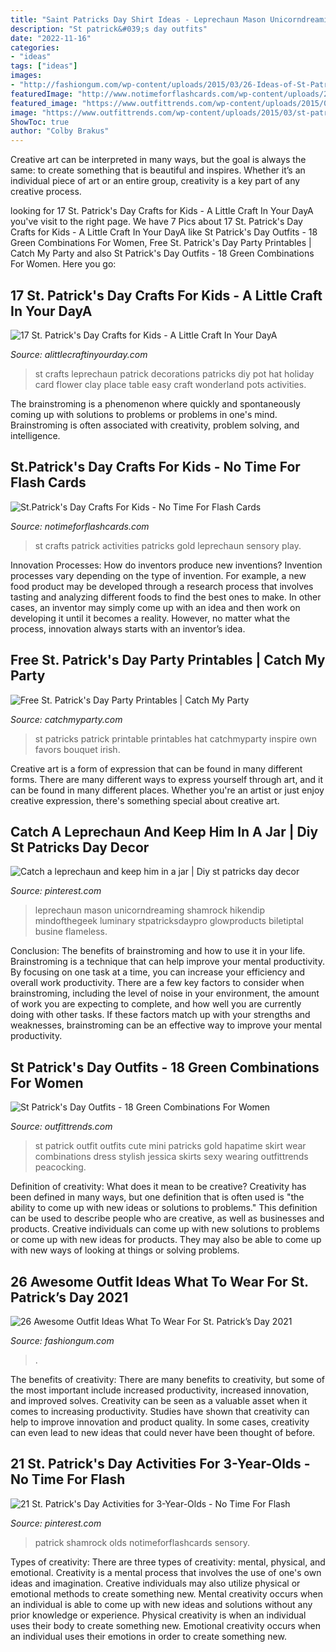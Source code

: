 ```yaml
---
title: "Saint Patricks Day Shirt Ideas - Leprechaun Mason Unicorndreaming Shamrock Hikendip Mindofthegeek Luminary Stpatricksdaypro Glowproducts Biletiptal Busine Flameless"
description: "St patrick&#039;s day outfits"
date: "2022-11-16"
categories:
- "ideas"
tags: ["ideas"]
images:
- "http://fashiongum.com/wp-content/uploads/2015/03/26-Ideas-of-St-Patrick’s-Day-Outfits-For-Women-23.jpg"
featuredImage: "http://www.notimeforflashcards.com/wp-content/uploads/2014/02/leprechaun-gold-crafts-and-activities-for-st.-patricks-day-.jpg"
featured_image: "https://www.outfittrends.com/wp-content/uploads/2015/03/st-patrick-11-620x927.jpg"
image: "https://www.outfittrends.com/wp-content/uploads/2015/03/st-patrick-11-620x927.jpg"
ShowToc: true
author: "Colby Brakus"
---
```



Creative art can be interpreted in many ways, but the goal is always the same: to create something that is beautiful and inspires. Whether it’s an individual piece of art or an entire group, creativity is a key part of any creative process.

	

		
looking for 17 St. Patrick&#039;s Day Crafts for Kids - A Little Craft In Your DayA you've visit to the right page. We have 7 Pics about 17 St. Patrick&#039;s Day Crafts for Kids - A Little Craft In Your DayA like St Patrick&#039;s Day Outfits - 18 Green Combinations For Women, Free St. Patrick&#039;s Day Party Printables | Catch My Party and also St Patrick&#039;s Day Outfits - 18 Green Combinations For Women. Here you go:
		
    
## 17 St. Patrick&#039;s Day Crafts For Kids - A Little Craft In Your DayA

<img loading=lazy src="http://www.alittlecraftinyourday.com/wp-content/uploads/2015/01/IMGP9995.jpg" onerror="this.onerror=null;this.src='https://tse3.mm.bing.net/th?id=OIP.tK0zTLm47Df3Gd2nRXenZwHaJ0&amp;pid=15.1';" alt="17 St. Patrick&#039;s Day Crafts for Kids - A Little Craft In Your DayA">

_Source: alittlecraftinyourday.com_

>st crafts leprechaun patrick decorations patricks diy pot hat holiday card flower clay place table easy craft wonderland pots activities. 

	

The brainstroming is a phenomenon where quickly and spontaneously coming up with solutions to problems or problems in one's mind. Brainstroming is often associated with creativity, problem solving, and intelligence.

    
## St.Patrick&#039;s Day Crafts For Kids - No Time For Flash Cards

<img loading=lazy src="http://www.notimeforflashcards.com/wp-content/uploads/2014/02/leprechaun-gold-crafts-and-activities-for-st.-patricks-day-.jpg" onerror="this.onerror=null;this.src='https://tse1.mm.bing.net/th?id=OIP.1yP2yHBmUboglXpk2727UAHaHa&amp;pid=15.1';" alt="St.Patrick&#039;s Day Crafts For Kids - No Time For Flash Cards">

_Source: notimeforflashcards.com_

>st crafts patrick activities patricks gold leprechaun sensory play. 

	

Innovation Processes: How do inventors produce new inventions?
Invention processes vary depending on the type of invention. For example, a new food product may be developed through a research process that involves tasting and analyzing different foods to find the best ones to make. In other cases, an inventor may simply come up with an idea and then work on developing it until it becomes a reality. However, no matter what the process, innovation always starts with an inventor’s idea.

    
## Free St. Patrick&#039;s Day Party Printables | Catch My Party

<img loading=lazy src="http://blog.catchmyparty.com/wp-content/uploads/2015/02/st-patricks-day-free-printable-irish-hat-bouquet-e1424574023607.jpg" onerror="this.onerror=null;this.src='https://tse1.mm.bing.net/th?id=OIP.MDjqozQyIKNfKQ2m6QISqwHaLL&amp;pid=15.1';" alt="Free St. Patrick&#039;s Day Party Printables | Catch My Party">

_Source: catchmyparty.com_

>st patricks patrick printable printables hat catchmyparty inspire own favors bouquet irish. 

	

Creative art is a form of expression that can be found in many different forms. There are many different ways to express yourself through art, and it can be found in many different places. Whether you're an artist or just enjoy creative expression, there's something special about creative art.

    
## Catch A Leprechaun And Keep Him In A Jar | Diy St Patricks Day Decor

<img loading=lazy src="https://i.pinimg.com/564x/ab/7f/a1/ab7fa1806d670efa50494613b385c771.jpg" onerror="this.onerror=null;this.src='https://tse1.mm.bing.net/th?id=OIP.4AhHVgcF7X3Xai7pazXI9gHaJ4&amp;pid=15.1';" alt="Catch a leprechaun and keep him in a jar | Diy st patricks day decor">

_Source: pinterest.com_

>leprechaun mason unicorndreaming shamrock hikendip mindofthegeek luminary stpatricksdaypro glowproducts biletiptal busine flameless. 

	

Conclusion: The benefits of brainstroming and how to use it in your life.
Brainstroming is a technique that can help improve your mental productivity. By focusing on one task at a time, you can increase your efficiency and overall work productivity. There are a few key factors to consider when brainstroming, including the level of noise in your environment, the amount of work you are expecting to complete, and how well you are currently doing with other tasks. If these factors match up with your strengths and weaknesses, brainstroming can be an effective way to improve your mental productivity.

    
## St Patrick&#039;s Day Outfits - 18 Green Combinations For Women

<img loading=lazy src="https://www.outfittrends.com/wp-content/uploads/2015/03/st-patrick-11-620x927.jpg" onerror="this.onerror=null;this.src='https://tse2.mm.bing.net/th?id=OIP.3PT2Q7l1yV6WjklUzo2yEwHaLE&amp;pid=15.1';" alt="St Patrick&#039;s Day Outfits - 18 Green Combinations For Women">

_Source: outfittrends.com_

>st patrick outfit outfits cute mini patricks gold hapatime skirt wear combinations dress stylish jessica skirts sexy wearing outfittrends peacocking. 

	

Definition of creativity: What does it mean to be creative?
Creativity has been defined in many ways, but one definition that is often used is "the ability to come up with new ideas or solutions to problems." This definition can be used to describe people who are creative, as well as businesses and products. Creative individuals can come up with new solutions to problems or come up with new ideas for products. They may also be able to come up with new ways of looking at things or solving problems.

    
## 26 Awesome Outfit Ideas What To Wear For St. Patrick’s Day 2021

<img loading=lazy src="http://fashiongum.com/wp-content/uploads/2015/03/26-Ideas-of-St-Patrick’s-Day-Outfits-For-Women-23.jpg" onerror="this.onerror=null;this.src='https://tse3.mm.bing.net/th?id=OIP.9kSKOKL4SxxYspuRnJP2dgHaKw&amp;pid=15.1';" alt="26 Awesome Outfit Ideas What To Wear For St. Patrick’s Day 2021">

_Source: fashiongum.com_

>. 

	

The benefits of creativity: There are many benefits to creativity, but some of the most important include increased productivity, increased innovation, and improved solves.
Creativity can be seen as a valuable asset when it comes to increasing productivity. Studies have shown that creativity can help to improve innovation and product quality. In some cases, creativity can even lead to new ideas that could never have been thought of before.

    
## 21 St. Patrick&#039;s Day Activities For 3-Year-Olds - No Time For Flash

<img loading=lazy src="https://i.pinimg.com/736x/e1/a1/0f/e1a10fade156e1d2efab44e93c092761--march-st-st-patricks-day.jpg" onerror="this.onerror=null;this.src='https://tse3.mm.bing.net/th?id=OIP.DrFlzDzVoKk3Q6yFqalX9gAAAA&amp;pid=15.1';" alt="21 St. Patrick&#039;s Day Activities for 3-Year-Olds - No Time For Flash">

_Source: pinterest.com_

>patrick shamrock olds notimeforflashcards sensory. 

	

Types of creativity: There are three types of creativity: mental, physical, and emotional.
Creativity is a mental process that involves the use of one's own ideas and imagination. Creative individuals may also utilize physical or emotional methods to create something new. Mental creativity occurs when an individual is able to come up with new ideas and solutions without any prior knowledge or experience. Physical creativity is when an individual uses their body to create something new. Emotional creativity occurs when an individual uses their emotions in order to create something new.

